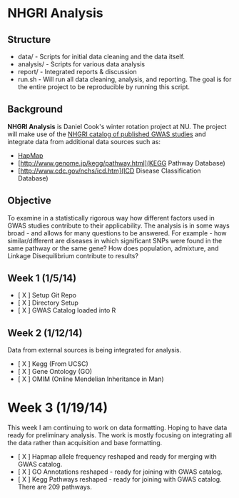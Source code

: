 # NHGRI Analysis
## Structure

* data/ - Scripts for initial data cleaning and the data itself.
* analysis/ - Scripts for various data analysis
* report/ - Integrated reports & discussion
* run.sh - Will run all data cleaning, analysis, and reporting. The goal is for the entire project to be reproducible by running this script.

## Background
__NHGRI Analysis__ is Daniel Cook's winter rotation project at NU. The project will make use of the [NHGRI catalog of published GWAS studies](http://www.genome.gov/26525384) and integrate data from additional data sources such as:

* [HapMap](http://www.hapmap.org)
* [http://www.genome.jp/kegg/pathway.html](KEGG Pathway Database)
* [http://www.cdc.gov/nchs/icd.htm](ICD Disease Classification Database)

## Objective
To examine in a statistically rigorous way how different factors used in GWAS studies contribute to their applicability. The analysis is in some ways broad - and allows for many questions to be answered. For example - how similar/different are diseases in which significant SNPs were found in the same pathway or the same gene? How does population, admixture, and Linkage Disequilibrium contribute to results? 

## Week 1 (1/5/14)
* [ X ] Setup Git Repo
* [ X ] Directory Setup
* [ X ] GWAS Catalog loaded into R

## Week 2 (1/12/14)

Data from external sources is being integrated for analysis.

* [ X ] Kegg (From UCSC)
* [ X ] Gene Ontology (GO)
* [ X ] OMIM (Online Mendelian Inheritance in Man)

# Week 3 (1/19/14)

This week I am continuing to work on data formatting. Hoping to have data ready for preliminary analysis. The work
is mostly focusing on integrating all the data rather than acquisition and base formatting.

* [ X ] Hapmap allele frequency reshaped and ready for merging with GWAS catalog.
* [ X ] GO Annotations reshaped - ready for joining with GWAS catalog.
* [ X ] Kegg Pathways reshaped - ready for joining with GWAS catalog. There are 209 pathways.